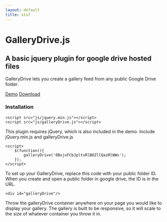 ```yaml
---
layout: default
title: stuf
---
```


# GalleryDrive.js

## A basic jquery plugin for google drive hosted files

GalleryDrive lets you create a gallery feed from any public Google Drive folder.

[Demo](http://example.net/) [Download](http://example.net/)

### Installation

	<script src="js/jquery.min.js"></script>
	<script src="js/galleryDrive.js"></script>

This plugin requires jQuery, which is also included in the demo. Include jQuery.min.js and galleryDrive.js

	<script>
		$(function(){
			galleryDrive('0BxjvFCbJpltvRlBOZllQazRlWWs');
		});
	</script>

To set up your GalleryDrive, replace this code with your public folder ID. When you create and open a public folder in google drive, the ID is in the URL.

	<div id="galleryDrive"/>

Throw the galleryDrive container anywhere on your page you would like to display your gallery. The gallery is built to be responsive, so it will scale to the size of whatever container you throw it in.